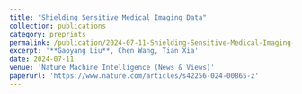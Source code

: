 ```yaml
---
title: "Shielding Sensitive Medical Imaging Data"
collection: publications
category: preprints
permalink: /publication/2024-07-11-Shielding-Sensitive-Medical-Imaging-Data
excerpt: '**Gaoyang Liu**, Chen Wang, Tian Xia'
date: 2024-07-11
venue: 'Nature Machine Intelligence (News & Views)'
paperurl: 'https://www.nature.com/articles/s42256-024-00865-z'
---
```

